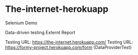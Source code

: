 # The-internet-herokuapp
Selenium Demo

Data-driven testing
Externt Report

Testing URL: https://the-internet.herokuapp.com/
Testing URL: https://formy-project.herokuapp.com/form (DataProviderTest)
